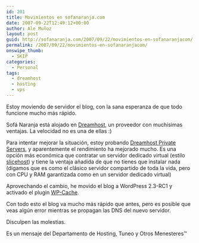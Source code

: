 ```yaml
---
id: 201
title: Movimientos en sofanaranja.com
date: 2007-09-22T12:49:12+00:00
author: Ale Muñoz
layout: post
guid: http://sofanaranja.com/2007/09/22/movimientos-en-sofanaranjacom/
permalink: /2007/09/22/movimientos-en-sofanaranjacom/
onswipe_thumb:
  - SKIP
categories:
  - Personal
tags:
  - dreamhost
  - hosting
  - vps
---
```

Estoy moviendo de servidor el blog, con la sana esperanza de que todo funcione mucho más rápido.

Sofá Naranja está alojado en [Dreamhost](http://www.dreamhost.com/r.cgi?899), un proveedor con muchísimas ventajas. La velocidad no es una de ellas :)

Para intentar mejorar la situación, estoy probando [Dreamhost Private Servers](http://www.dreamhostps.com/), y aparentemente el rendimiento ha mejorado mucho. Es una opción más económica que contratar un servidor dedicado virtual (estilo [slicehost](http://slicehost.com)) y tiene la ventaja añadida de que no tienes que instalar nada (digamos que es como el clásico servidor compartido de toda la vida, pero con CPU y RAM garantizada como en un servidor dedicado virtual)

Aprovechando el cambio, he movido el blog a WordPress 2.3-RC1 y activado el plugin <a href="http://mnm.uib.es/gallir/wp-cache-2/">WP-Cache</a>.

Con todo esto el blog va mucho más rápido que antes, pero es posible que veas algún error mientras se propagan las DNS del nuevo servidor.

Disculpen las molestias.

Es un mensaje del Departamento de Hosting, Tuneo y Otros Menesteres™